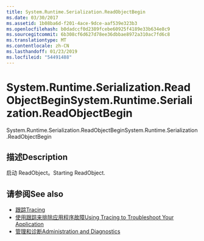 ```yaml
---
title: System.Runtime.Serialization.ReadObjectBegin
ms.date: 03/30/2017
ms.assetid: 1b08ba6d-f201-4ace-9dce-aaf539e323b3
ms.openlocfilehash: b0dadccf0d2389fcebe60925f4189e33b634e8c9
ms.sourcegitcommit: 6b308cf6d627d78ee36dbbae8972a310ac7fd6c8
ms.translationtype: MT
ms.contentlocale: zh-CN
ms.lasthandoff: 01/23/2019
ms.locfileid: "54491488"
---
```

# <a name="systemruntimeserializationreadobjectbegin"></a><span data-ttu-id="f2503-102">System.Runtime.Serialization.ReadObjectBegin</span><span class="sxs-lookup"><span data-stu-id="f2503-102">System.Runtime.Serialization.ReadObjectBegin</span></span>
<span data-ttu-id="f2503-103">System.Runtime.Serialization.ReadObjectBegin</span><span class="sxs-lookup"><span data-stu-id="f2503-103">System.Runtime.Serialization.ReadObjectBegin</span></span>  
  
## <a name="description"></a><span data-ttu-id="f2503-104">描述</span><span class="sxs-lookup"><span data-stu-id="f2503-104">Description</span></span>  
 <span data-ttu-id="f2503-105">启动 ReadObject。</span><span class="sxs-lookup"><span data-stu-id="f2503-105">Starting ReadObject.</span></span>  
  
## <a name="see-also"></a><span data-ttu-id="f2503-106">请参阅</span><span class="sxs-lookup"><span data-stu-id="f2503-106">See also</span></span>
- [<span data-ttu-id="f2503-107">跟踪</span><span class="sxs-lookup"><span data-stu-id="f2503-107">Tracing</span></span>](../../../../../docs/framework/wcf/diagnostics/tracing/index.md)
- [<span data-ttu-id="f2503-108">使用跟踪来排除应用程序故障</span><span class="sxs-lookup"><span data-stu-id="f2503-108">Using Tracing to Troubleshoot Your Application</span></span>](../../../../../docs/framework/wcf/diagnostics/tracing/using-tracing-to-troubleshoot-your-application.md)
- [<span data-ttu-id="f2503-109">管理和诊断</span><span class="sxs-lookup"><span data-stu-id="f2503-109">Administration and Diagnostics</span></span>](../../../../../docs/framework/wcf/diagnostics/index.md)

